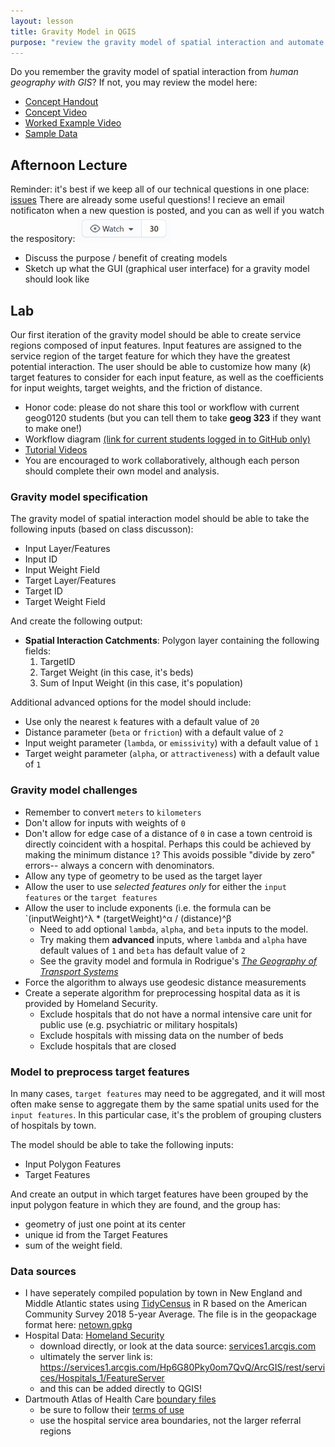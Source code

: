 ```yaml
---
layout: lesson
title: Gravity Model in QGIS
purpose: "review the gravity model of spatial interaction and automate it in QGIS graphic modeler"
---
```


Do you remember the gravity model of spatial interaction from *human geography with GIS*? If not, you may review the model here:

- [Concept Handout](assets/gravity_model.pdf)
- [Concept Video](https://midd.hosted.panopto.com/Panopto/Pages/Viewer.aspx?id=20d7f901-2934-4e46-83d7-aba401081120)
- [Worked Example Video](https://midd.hosted.panopto.com/Panopto/Pages/Viewer.aspx?id=2cb54be6-c56c-486f-a3ea-aba4010a2520)
- [Sample Data](https://geography.middlebury.edu/jholler/data/k_healthgeog.zip)

## Afternoon Lecture

Reminder: it's best if we keep all of our technical questions in one place: [issues](https://github.com/GIS4DEV/GIS4DEV.github.io/issues) There are already some useful questions! I recieve an email notificaton when a new question is posted, and you can as well if you watch the respository: ![watch repository](assets/watch.png)
- Discuss the purpose / benefit of creating models
- Sketch up what the GUI (graphical user interface) for a gravity model should look like

## Lab

Our first iteration of the gravity model should be able to create service regions composed of input features. Input features are assigned to the service region of the target feature for which they have the greatest potential interaction. The user should be able to customize how many (*k*) target features to consider for each input feature, as well as the coefficients for input weights, target weights, and the friction of distance.

- Honor code: please do not share this tool or workflow with current geog0120 students (but you can tell them to take **geog 323** if they want to make one!)
- Workflow diagram [(link for current students logged in to GitHub only)](https://github.com/GIS4DEV/literature/raw/c7330ccc651b502e1794ed98434fe773865fd113/gravity_model_workflow.png)
- [Tutorial Videos](https://midd.hosted.panopto.com/Panopto/Pages/Sessions/List.aspx?folderID=324cb720-6901-48e2-b57a-acdf014ab826)
- You are encouraged to work collaboratively, although each person should complete their own model and analysis.

### Gravity model specification

The gravity model of spatial interaction model should be able to take the following inputs (based on class discusson):
- Input Layer/Features
- Input ID
- Input Weight Field
- Target Layer/Features
- Target ID
- Target Weight Field

And create the following output:
- **Spatial Interaction Catchments**: Polygon layer containing the following fields:
  1. TargetID
  2. Target Weight (in this case, it's beds)
  3. Sum of Input Weight (in this case, it's population)
  
Additional advanced options for the model should include:
- Use only the nearest `k` features with a default value of `20`
- Distance parameter (`beta` or `friction`) with a default value of `2`
- Input weight parameter (`lambda`, or `emissivity`) with a default value of `1`
- Target weight parameter (`alpha`, or `attractiveness`) with a default value of `1`

### Gravity model challenges

- Remember to convert `meters` to `kilometers`
- Don't allow for inputs with weights of `0`
- Don't allow for edge case of a distance of `0` in case a town centroid is directly coincident with a hospital. Perhaps this could be achieved by making the minimum distance `1`? This avoids possible "divide by zero" errors-- always a concern with denominators.
- Allow any type of geometry to be used as the target layer
- Allow the user to use *selected features only* for either the `input features` or the `target features`
- Allow the user to include exponents (i.e. the formula can be `(inputWeight)^λ * (targetWeight)^α / (distance)^β
  - Need to add optional `lambda`, `alpha`, and `beta` inputs to the model.
  - Try making them **advanced** inputs, where `lambda` and `alpha` have default values of `1` and `beta` has default value of `2`
  - See the gravity model and formula in Rodrigue's [*The Geography of Transport Systems*](https://transportgeography.org/contents/methods/spatial-interactions-gravity-model/)
- Force the algorithm to always use geodesic distance measurements
- Create a seperate algorithm for preprocessing hospital data as it is provided by Homeland Security.
  - Exclude hospitals that do not have a normal intensive care unit for public use (e.g. psychiatric or military hospitals)
  - Exclude hospitals with missing data on the number of beds
  - Exclude hospitals that are closed

### Model to preprocess target features

In many cases, `target features` may need to be aggregated, and it will most often make sense to aggregate them by the same spatial units used for the `input features`. In this particular case, it's the problem of grouping clusters of hospitals by town.

The model should be able to take the following inputs:
- Input Polygon Features
- Target Features

And create an output in which target features have been grouped by the input polygon feature in which they are found, and the group has:
- geometry of just one point at its center
- unique id from the Target Features
- sum of the weight field. 

### Data sources

- I have seperately compiled population by town in New England and Middle Atlantic states using [TidyCensus](https://walker-data.com/tidycensus/) in R based on the American Community Survey 2018 5-year Average. The file is in the geopackage format here: [netown.gpkg](assets/netown.gpkg)
- Hospital Data: [Homeland Security](https://hifld-geoplatform.opendata.arcgis.com/datasets/6ac5e325468c4cb9b905f1728d6fbf0f_0)
  - download directly, or look at the data source: [services1.arcgis.com](https://services1.arcgis.com/Hp6G80Pky0om7QvQ/arcgis/rest/services/Hospitals_1/FeatureServer/0) 
  - ultimately the server link is: https://services1.arcgis.com/Hp6G80Pky0om7QvQ/ArcGIS/rest/services/Hospitals_1/FeatureServer 
  - and this can be added directly to QGIS!
- Dartmouth Atlas of Health Care [boundary files](https://atlasdata.dartmouth.edu/downloads/supplemental#boundaries)
  - be sure to follow their [terms of use](https://atlasdata.dartmouth.edu/terms_of_use)
  - use the hospital service area boundaries, not the larger referral regions